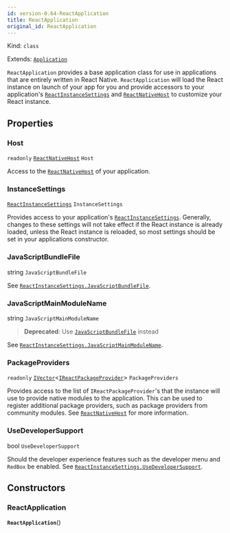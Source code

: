 ```yaml
---
id: version-0.64-ReactApplication
title: ReactApplication
original_id: ReactApplication
---
```


Kind: `class`

Extends: [`Application`](https://docs.microsoft.com/uwp/api/Windows.UI.Xaml.Application)



`ReactApplication` provides a base application class for use in applications that are entirely written in React Native. `ReactApplication` will load the React instance on launch of your app for you and provide accessors to your application's [`ReactInstanceSettings`](ReactInstanceSettings) and [`ReactNativeHost`](ReactNativeHost) to customize your React instance.

## Properties
### Host
`readonly`  [`ReactNativeHost`](ReactNativeHost) `Host`

Access to the [`ReactNativeHost`](ReactNativeHost) of your application.

### InstanceSettings
 [`ReactInstanceSettings`](ReactInstanceSettings) `InstanceSettings`

Provides access to your application's [`ReactInstanceSettings`](ReactInstanceSettings).  Generally, changes to these settings will not take effect if the React instance is already loaded, unless the React instance is reloaded, so most settings should be set in your applications constructor.

### JavaScriptBundleFile
 string `JavaScriptBundleFile`

See [`ReactInstanceSettings.JavaScriptBundleFile`](ReactInstanceSettings#javascriptbundlefile).

### JavaScriptMainModuleName
 string `JavaScriptMainModuleName`

> **Deprecated**: Use [`JavaScriptBundleFile`](#javascriptbundlefile) instead

See [`ReactInstanceSettings.JavaScriptMainModuleName`](ReactInstanceSettings#javascriptmainmodulename).

### PackageProviders
`readonly`  [`IVector`](https://docs.microsoft.com/uwp/api/Windows.Foundation.Collections.IVector-1)<[`IReactPackageProvider`](IReactPackageProvider)> `PackageProviders`

Provides access to the list of `IReactPackageProvider`'s that the instance will use to provide native modules to the application. This can be used to register additional package providers, such as package providers from community modules. See [`ReactNativeHost`](ReactNativeHost) for more information.

### UseDeveloperSupport
 bool `UseDeveloperSupport`

Should the developer experience features such as the developer menu and `RedBox` be enabled.  See [`ReactInstanceSettings.UseDeveloperSupport`](ReactInstanceSettings#usedevelopersupport).


## Constructors
### ReactApplication
 **`ReactApplication`**()





